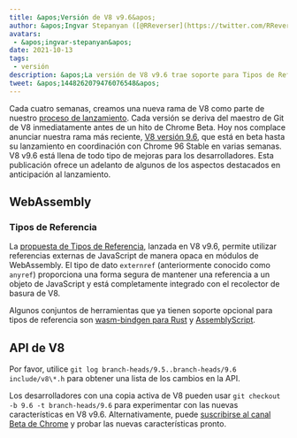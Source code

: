 ```yaml
---
title: &apos;Versión de V8 v9.6&apos;
author: &apos;Ingvar Stepanyan ([@RReverser](https://twitter.com/RReverser))&apos;
avatars:
 - &apos;ingvar-stepanyan&apos;
date: 2021-10-13
tags:
 - versión
description: &apos;La versión de V8 v9.6 trae soporte para Tipos de Referencia a WebAssembly.&apos;
tweet: &apos;1448262079476076548&apos;
---
```

Cada cuatro semanas, creamos una nueva rama de V8 como parte de nuestro [proceso de lanzamiento](https://v8.dev/docs/release-process). Cada versión se deriva del maestro de Git de V8 inmediatamente antes de un hito de Chrome Beta. Hoy nos complace anunciar nuestra rama más reciente, [V8 versión 9.6](https://chromium.googlesource.com/v8/v8.git/+log/branch-heads/9.6), que está en beta hasta su lanzamiento en coordinación con Chrome 96 Stable en varias semanas. V8 v9.6 está llena de todo tipo de mejoras para los desarrolladores. Esta publicación ofrece un adelanto de algunos de los aspectos destacados en anticipación al lanzamiento.

<!--truncate-->
## WebAssembly

### Tipos de Referencia

La [propuesta de Tipos de Referencia](https://github.com/WebAssembly/reference-types/blob/master/proposals/reference-types/Overview.md), lanzada en V8 v9.6, permite utilizar referencias externas de JavaScript de manera opaca en módulos de WebAssembly. El tipo de dato `externref` (anteriormente conocido como `anyref`) proporciona una forma segura de mantener una referencia a un objeto de JavaScript y está completamente integrado con el recolector de basura de V8.

Algunos conjuntos de herramientas que ya tienen soporte opcional para tipos de referencia son [wasm-bindgen para Rust](https://rustwasm.github.io/wasm-bindgen/reference/reference-types.html) y [AssemblyScript](https://www.assemblyscript.org/compiler.html#command-line-options).

## API de V8

Por favor, utilice `git log branch-heads/9.5..branch-heads/9.6 include/v8\*.h` para obtener una lista de los cambios en la API.

Los desarrolladores con una copia activa de V8 pueden usar `git checkout -b 9.6 -t branch-heads/9.6` para experimentar con las nuevas características en V8 v9.6. Alternativamente, puede [suscribirse al canal Beta de Chrome](https://www.google.com/chrome/browser/beta.html) y probar las nuevas características pronto.
